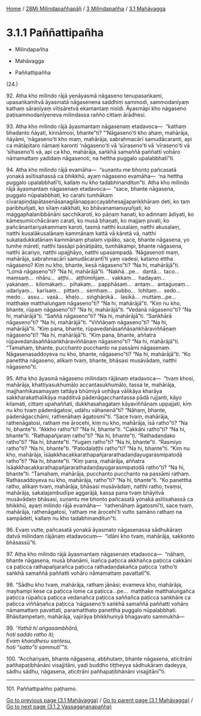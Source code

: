 
[Home](/) / [28Mi Milindapañhapāḷi](../../../28Mi.md) / [3 Milindapañha](../../3.md) / [3.1 Mahāvagga](../3.1.md)

# 3.1.1 Paññattipañha

* Milindapañha

* Mahāvagga

* Paññattipañha

(24.)

92\. Atha kho milindo rājā yenāyasmā nāgaseno tenupasaṅkami, upasaṅkamitvā āyasmatā nāgasenena saddhiṃ sammodi, sammodanīyaṃ kathaṃ sāraṇīyaṃ vītisāretvā ekamantaṃ nisīdi. Āyasmāpi kho nāgaseno paṭisammodanīyeneva milindassa rañño cittaṃ ārādhesi.

93\. Atha kho milindo rājā āyasmantaṃ nāgasenaṃ etadavoca—  “kathaṃ bhadanto ñāyati, kinnāmosi, bhante”ti? “‘Nāgaseno’ti kho ahaṃ, mahārāja, ñāyāmi, ‘nāgaseno’ti kho maṃ, mahārāja, sabrahmacārī samudācaranti, api ca mātāpitaro nāmaṃ karonti ‘nāgaseno’ti vā ‘sūraseno’ti vā ‘vīraseno’ti vā ‘sīhaseno’ti vā, api ca kho, mahārāja, saṅkhā samaññā paññatti vohāro nāmamattaṃ yadidaṃ nāgasenoti, na hettha puggalo upalabbhatī”ti.

94\. Atha kho milindo rājā evamāha—  “suṇantu me bhonto pañcasatā yonakā asītisahassā ca bhikkhū, ayaṃ nāgaseno evamāha—  ‘na hettha puggalo upalabbhatī’ti, kallaṃ nu kho tadabhinanditun”ti. Atha kho milindo rājā āyasmantaṃ nāgasenaṃ etadavoca—  “sace, bhante nāgasena, puggalo nūpalabbhati, ko carahi tumhākaṃ cīvarapiṇḍapātasenāsanagilānappaccayabhesajjaparikkhāraṃ deti, ko taṃ paribhuñjati, ko sīlaṃ rakkhati, ko bhāvanamanuyuñjati, ko maggaphalanibbānāni sacchikaroti, ko pāṇaṃ hanati, ko adinnaṃ ādiyati, ko kāmesumicchācāraṃ carati, ko musā bhaṇati, ko majjaṃ pivati, ko pañcānantariyakammaṃ karoti, tasmā natthi kusalaṃ, natthi akusalaṃ, natthi kusalākusalānaṃ kammānaṃ kattā vā kāretā vā, natthi sukatadukkaṭānaṃ kammānaṃ phalaṃ vipāko, sace, bhante nāgasena, yo tumhe māreti, natthi tassāpi pāṇātipāto, tumhākampi, bhante nāgasena, natthi ācariyo, natthi upajjhāyo, natthi upasampadā. ‘Nāgasenoti maṃ, mahārāja, sabrahmacārī samudācarantī’ti yaṃ vadesi, katamo ettha nāgaseno? Kiṃ nu kho, bhante, kesā nāgaseno”ti? “Na hi, mahārājā”ti. “Lomā nāgaseno”ti? “Na hi, mahārājā”ti. “Nakhā…pe…  dantā…  taco…  maṃsaṃ…  nhāru…  aṭṭhi…  aṭṭhimiñjaṃ…  vakkaṃ…  hadayaṃ…  yakanaṃ…  kilomakaṃ…  pihakaṃ…  papphāsaṃ…  antaṃ…  antaguṇaṃ…  udariyaṃ…  karīsaṃ…  pittaṃ…  semhaṃ…  pubbo…  lohitaṃ…  sedo…  medo…  assu…  vasā…  kheḷo…  siṅghāṇikā…  lasikā…  muttaṃ…pe…  matthake matthaluṅgaṃ nāgaseno”ti? “Na hi, mahārājā”ti. “Kiṃ nu kho, bhante, rūpaṃ nāgaseno”ti? “Na hi, mahārājā”ti. “Vedanā nāgaseno”ti? “Na hi, mahārājā”ti. “Saññā nāgaseno”ti? “Na hi, mahārājā”ti. “Saṅkhārā nāgaseno”ti? “Na hi, mahārājā”ti. “Viññāṇaṃ nāgaseno”ti? “Na hi, mahārājā”ti. “Kiṃ pana, bhante, rūpavedanāsaññāsaṅkhāraviññāṇaṃ nāgaseno”ti? “Na hi, mahārājā”ti. “Kiṃ pana, bhante, aññatra rūpavedanāsaññāsaṅkhāraviññāṇaṃ nāgaseno”ti? “Na hi, mahārājā”ti. “Tamahaṃ, bhante, pucchanto pucchanto na passāmi nāgasenaṃ. Nāgasenasaddoyeva nu kho, bhante, nāgaseno”ti? “Na hi, mahārājā”ti. “Ko panettha nāgaseno, alikaṃ tvaṃ, bhante, bhāsasi musāvādaṃ, natthi nāgaseno”ti.

95\. Atha kho āyasmā nāgaseno milindaṃ rājānaṃ etadavoca—  “tvaṃ khosi, mahārāja, khattiyasukhumālo accantasukhumālo, tassa te, mahārāja, majjhanhikasamayaṃ tattāya bhūmiyā uṇhāya vālikāya kharāya sakkharakathalikāya madditvā pādenāgacchantassa pādā rujjanti, kāyo kilamati, cittaṃ upahaññati, dukkhasahagataṃ kāyaviññāṇaṃ uppajjati, kiṃ nu kho tvaṃ pādenāgatosi, udāhu vāhanenā”ti? “Nāhaṃ, bhante, pādenāgacchāmi, rathenāhaṃ āgatosmī”ti. “Sace tvaṃ, mahārāja, rathenāgatosi, rathaṃ me ārocehi, kiṃ nu kho, mahārāja, īsā ratho”ti? “Na hi, bhante”ti. “Akkho ratho”ti? “Na hi, bhante”ti. “Cakkāni ratho”ti? “Na hi, bhante”ti. “Rathapañjaraṃ ratho”ti? “Na hi, bhante”ti. “Rathadaṇḍako ratho”ti? “Na hi, bhante”ti. “Yugaṃ ratho”ti? “Na hi, bhante”ti. “Rasmiyo ratho”ti? “Na hi, bhante”ti. “Patodalaṭṭhi ratho”ti? “Na hi, bhante”ti. “Kiṃ nu kho, mahārāja, īsāakkhacakkarathapañjararathadaṇḍayugarasmipatodā ratho”ti? “Na hi, bhante”ti. “Kiṃ pana, mahārāja, aññatra īsāakkhacakkarathapañjararathadaṇḍayugarasmipatodā ratho”ti? “Na hi, bhante”ti. “Tamahaṃ, mahārāja, pucchanto pucchanto na passāmi rathaṃ. Rathasaddoyeva nu kho, mahārāja, ratho”ti? “Na hi, bhante”ti. “Ko panettha ratho, alikaṃ tvaṃ, mahārāja, bhāsasi musāvādaṃ, natthi ratho, tvaṃsi, mahārāja, sakalajambudīpe aggarājā, kassa pana tvaṃ bhāyitvā musāvādaṃ bhāsasi, suṇantu me bhonto pañcasatā yonakā asītisahassā ca bhikkhū, ayaṃ milindo rājā evamāha—  ‘rathenāhaṃ āgatosmī’ti, sace tvaṃ, mahārāja, rathenāgatosi, ‘rathaṃ me ārocehī’ti vutto samāno rathaṃ na sampādeti, kallaṃ nu kho tadabhinanditun”ti.

96\. Evaṃ vutte, pañcasatā yonakā āyasmato nāgasenassa sādhukāraṃ datvā milindaṃ rājānaṃ etadavocuṃ—  “idāni kho tvaṃ, mahārāja, sakkonto bhāsassū”ti.

97\. Atha kho milindo rājā āyasmantaṃ nāgasenaṃ etadavoca—  “nāhaṃ, bhante nāgasena, musā bhaṇāmi, īsañca paṭicca akkhañca paṭicca cakkāni ca paṭicca rathapañjarañca paṭicca rathadaṇḍakañca paṭicca ‘ratho’ti saṅkhā samaññā paññatti vohāro nāmamattaṃ pavattatī”ti.

98\. “Sādhu kho tvaṃ, mahārāja, rathaṃ jānāsi; evameva kho, mahārāja, mayhampi kese ca paṭicca lome ca paṭicca…pe…  matthake matthaluṅgañca paṭicca rūpañca paṭicca vedanañca paṭicca saññañca paṭicca saṅkhāre ca paṭicca viññāṇañca paṭicca ‘nāgaseno’ti saṅkhā samaññā paññatti vohāro nāmamattaṃ pavattati, paramatthato panettha puggalo nūpalabbhati. Bhāsitampetaṃ, mahārāja, vajirāya bhikkhuniyā bhagavato sammukhā—

99\. _‘Yathā hi aṅgasambhārā,_  
_hoti saddo ratho iti;_  
_Evaṃ khandhesu santesu,_  
_hoti “satto”ti sammutī’”ti._  


100\. “Acchariyaṃ, bhante nāgasena, abbhutaṃ, bhante nāgasena, aticitrāni pañhapaṭibhānāni visajjitāni, yadi buddho tiṭṭheyya sādhukāraṃ dadeyya, sādhu sādhu, nāgasena, aticitrāni pañhapaṭibhānāni visajjitānī”ti.

---

101\. Paññattipañho paṭhamo.



[Go to previous page (3.1 Mahāvagga)](../3.1.md) / [Go to parent page (3.1 Mahāvagga)](../3.1.md) / [Go to next page (3.1.2 Vassagaṇanapañha)](3.1.2.md)


